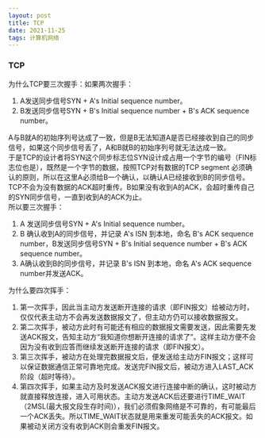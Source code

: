 ```yaml
---
layout: post
title: TCP
date: 2021-11-25
tags: 计算机网络
---
```

### TCP
为什么TCP要三次握手：如果两次握手：  
1. A发送同步信号SYN + A's Initial sequence number。
2. B发送同步信号SYN + B's Initial sequence number + B's ACK sequence number。

A与B就A的初始序列号达成了一致，但是B无法知道A是否已经接收到自己的同步信号，如果这个同步信号丢了，A和B就B的初始序列号就无法达成一致。  
于是TCP的设计者将SYN这个同步标志位SYN设计成占用一个字节的编号（FIN标志位也是），既然是一个字节的数据，按照TCP对有数据的TCP segment 必须确认的原则，所以在这里A必须给B一个确认，以确认A已经接收到B的同步信号。  
TCP不会为没有数据的ACK超时重传。B如果没有收到A的ACK，会超时重传自己的SYN同步信号，一直到收到A的ACK为止。  
所以要三次握手：  
1. A 发送同步信号SYN + A's Initial sequence number。
2. B 确认收到A的同步信号，并记录 A's ISN 到本地，命名 B's ACK sequence number，B发送同步信号SYN + B's Initial sequence number + B's ACK sequence number。
3. A确认收到B的同步信号，并记录 B's ISN 到本地，命名 A's ACK sequence number并发送ACK。

为什么要四次挥手：  
1. 第一次挥手，因此当主动方发送断开连接的请求（即FIN报文）给被动方时，仅仅代表主动方不会再发送数据报文了，但主动方仍可以接收数据报文。 
2. 第二次挥手，被动方此时有可能还有相应的数据报文需要发送，因此需要先发送ACK报文，告知主动方“我知道你想断开连接的请求了”。这样主动方便不会因为没有收到应答而继续发送断开连接的请求（即FIN报文）。 
3. 第三次挥手，被动方在处理完数据报文后，便发送给主动方FIN报文；这样可以保证数据通信正常可靠地完成。发送完FIN报文后，被动方进入LAST_ACK阶段（超时等待）。 
4. 第四次挥手，如果主动方及时发送ACK报文进行连接中断的确认，这时被动方就直接释放连接，进入可用状态。主动方发送ACK后还要进行TIME_WAIT（2MSL(最大报文段生存时间)），我们必须假象网络是不可靠的，有可能最后一个ACK丢失。所以TIME_WAIT状态就是用来重发可能丢失的ACK报文。如果被动关闭方没有收到ACK则会重发FIN报文。


